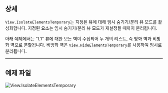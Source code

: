 ## 상세
`View.IsolateElementsTemporary`는 지정된 뷰에 대해 임시 숨기기/분리 뷰 모드를 활성화합니다. 지정된 요소는 임시 숨기기/분리 뷰 모드가 재설정될 때까지 분리됩니다.

아래 예제에서는 "L1" 뷰에 대한 모든 벽이 수집되어 두 개의 리스트, 즉 방화 벽과 비방화 벽으로 분할됩니다. 비방화 벽은 `View.HideElementsTemporary`를 사용하여 임시로 분리됩니다.
___
## 예제 파일

![View.IsolateElementsTemporary](./Revit.Elements.Views.View.IsolateElementsTemporary_img.jpg)
